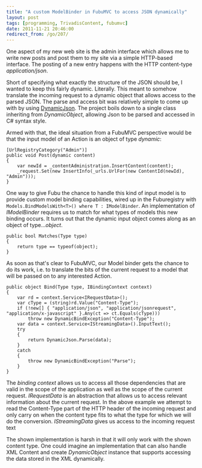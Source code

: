 ```yaml
---
title: "A custom ModelBinder in FubuMVC to access JSON dynamically"
layout: post
tags: [programming, TrivadisContent, fubumvc]
date: 2011-11-21 20:46:00
redirect_from: /go/207/
---
```


One aspect of my new web site is the admin interface which allows me to write new posts and post them to my site via a simple HTTP-based 
interface. The posting of a new entry happens with the HTTP content-type _application/json_.

Short of specifying what exactly the structure of the JSON should be, I wanted to keep this fairly dynamic. Literally. 
This meant to somehow translate the incoming request to a dynamic object that allows access to the parsed JSON. The parse and access bit was relatively simple to come up with by using [DynamicJson][1]. The project boils down to a single class inheriting from _DynamicObject_, allowing Json to be parsed and accessed in C# syntax style.

Armed with that, the ideal situation from a FubuMVC perspective would be that the input model of an Action is an object of type _dynamic_:

    [UrlRegistryCategory("Admin")]
    public void Post(dynamic content)
    {
        var newId = _contentAdministration.InsertContent(content);
        _request.Set(new InsertInfo(_urls.UrlFor(new ContentId(newId), "Admin")));
    }

One way to give Fubu the chance to handle this kind of input model is to provide custom model binding capabilities, wired up in the Fuburegistry with `Models.BindModelsWith<T>() where T : IModelBinder`. An implementation of _IModelBinder_ requires us to match for what types of models this new binding occurs. It turns out that the dynamic input object comes along as an object of type..._object_.

    public bool Matches(Type type)
    {
        return type == typeof(object);
    }

As soon as that's clear to FubuMVC, our Model binder gets the chance to do its work, i.e. to translate the bits of the current request to a model that will be passed on to any interested Action.

    public object Bind(Type type, IBindingContext context)
    {
        var rd = context.Service<IRequestData>();
        var cType = (string)rd.Value("Content-Type");
        if (!new[] { "application/json", "application/jsonrequest", "application/x-javascript" }.Any(ct => ct.Equals(cType)))
            throw new DynamicBindException("Content-Type");
        var data = context.Service<IStreamingData>().InputText();
        try
        {
            return DynamicJson.Parse(data);
        }
        catch
        {
            throw new DynamicBindException("Parse");
        }
    }

The _binding context_ allows us to access all those dependencies that are valid in the scope of the application as well as the scope of the current request.
_IRequestData_ is an abstraction that allows us to access relevant information about the current request. In the above example we attempt to read the Content-Type part of the HTTP header of the incoming request and only carry on when the content type fits to what the type for which we will do the conversion. _IStreamingData_ gives us access to the incoming request text

The shown implementation is harsh in that it will only work with the shown content type. One could imagine an implementation that can also handle XML Content and
create _DynamicObject_ instance that supports accessing the data stored in the XML dynamically.

  [1]: http://dynamicjson.codeplex.com/